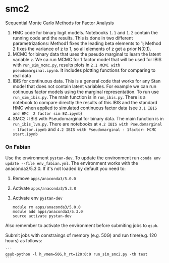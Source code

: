 # smc2
Sequential Monte Carlo Methods for Factor Analysis

1) HMC code for binary logit models. Notebooks `1.1` and `1.2` contain the running code and the results.  This is done in two different parametrizations: Method1 fixes the leading beta elements to 1; Method 2 fixes the variance of z to 1, so all elements of z get a prior N(0,1).
2) MCMC for binary data that uses the pseudo marginal to learn the latent variable `z`. We ca run MCMC for 1 factor model that will be used for IBIS with 
`run_sim_mcmc.py`, results plots in `2.1 MCMC with pseudomarginal.ipynb`. It includes plotting functions for comparing to real data
3) IBIS for continuous data. This is a general code that works for any Stan model that does not contain latent variables. For example we can run cotinuous factor models using the marginal representation. To run use `run_sim_ibis.py`. The main function is in `run_ibis.py`. There is a notebook to compare directly the results of this IBIS and the standard HMC when applied to simulated continuous factor data (see `3.1 IBIS and HMC  2 factor sim EZ.ipynb`)
4) SMC2 : IBIS with Pseudomarginal for binary data. The main function is in `run_ibis_lvm.py`. There are notebooks at `4.2 IBIS with Pseudomarginal - 1factor.ipynb` and `4.2 IBIS with Pseudomarginal - 1factor- MCMC start.ipynb`


### On Fabian

Use the environment `pystan-dev`. To update the environment run `conda env update --file env_fabian.yml`.
The environment works with the anaconda3/5.3.0. If it's not loaded by default you need to:

1. Remove `apps/anaconda3/5.0.0`   
2. Activate `apps/anaconda3/5.3.0` 
3. Activate env `pystan-dev`    


    ```
    module rm apps/anaconda3/5.0.0
    module add apps/anaconda3/5.3.0
    source activate pystan-dev
    ```

Also remember to activate the environment before submiting jobs to `qsub`.

Submit jobs with constraings of memory (e.g. 50G) and run time(e.g. 120 hours) as follows:

    ```
    qsub-python -l h_vmem=50G,h_rt=120:0:0 run_sim_smc2.py -th test
    ``` 
